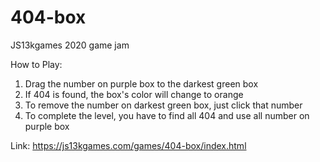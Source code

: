 # 404-box
JS13kgames 2020 game jam

How to Play:
1. Drag the number on purple box to the darkest green box
2. If 404 is found, the box's color will change to orange
3. To remove the number on darkest green box, just click that number
4. To complete the level, you have to find all 404 and use all number on purple box

Link: https://js13kgames.com/games/404-box/index.html
